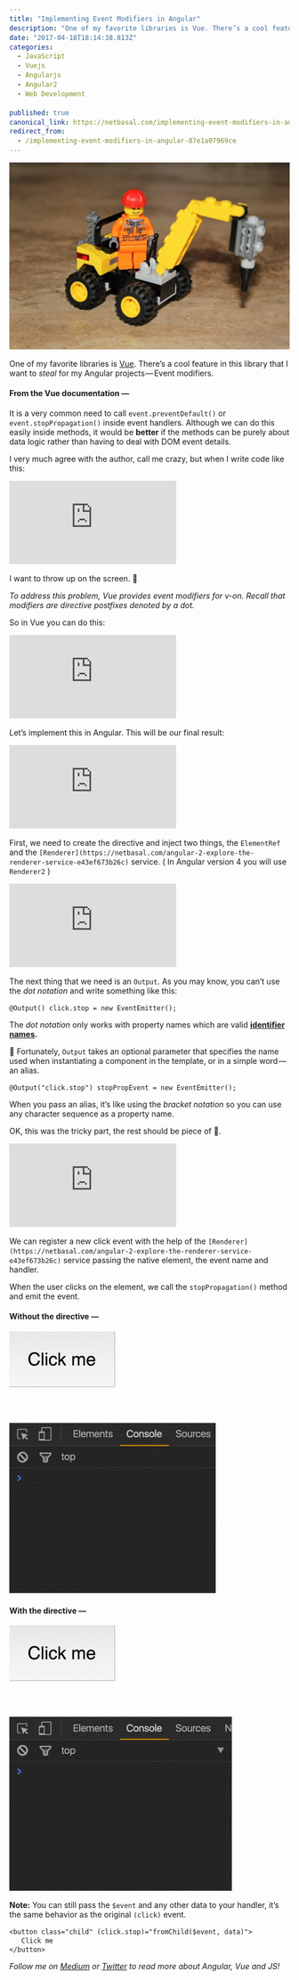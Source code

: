 ```yaml
---
title: "Implementing Event Modifiers in Angular"
description: "One of my favorite libraries is Vue. There’s a cool feature in this library that I want to steal for my Angular projects — Event modifiers. It is a very common need to call event.preventDefault() or…"
date: "2017-04-18T18:14:38.813Z"
categories: 
  - JavaScript
  - Vuejs
  - Angularjs
  - Angular2
  - Web Development

published: true
canonical_link: https://netbasal.com/implementing-event-modifiers-in-angular-87e1a07969ce
redirect_from:
  - /implementing-event-modifiers-in-angular-87e1a07969ce
---
```


![](./asset-1.jpeg)

One of my favorite libraries is [Vue](https://vuejs.org/). There’s a cool feature in this library that I want to _steal_ for my Angular projects — Event modifiers.

#### From the Vue documentation —

It is a very common need to call `event.preventDefault()` or `event.stopPropagation()` inside event handlers. Although we can do this easily inside methods, it would be **better** if the methods can be purely about data logic rather than having to deal with DOM event details.

I very much agree with the author, call me crazy, but when I write code like this:

<Embed src="https://gist.github.com/NetanelBasal/0521a2e3d0db544bb97fecd3344e3439.js" aspectRatio={0.357} caption="" />

I want to throw up on the screen. 🙈

_To address this problem, Vue provides event modifiers for v-on. Recall that modifiers are directive postfixes denoted by a dot._

So in Vue you can do this:

<Embed src="https://gist.github.com/NetanelBasal/4cfebc6e9c001f0207fa1df1cec7ca2c.js" aspectRatio={0.357} caption="" />

Let’s implement this in Angular. This will be our final result:

<Embed src="https://gist.github.com/NetanelBasal/30160ac303d8a9430ec5b9d9855a465f.js" aspectRatio={0.357} caption="" />

First, we need to create the directive and inject two things, the `ElementRef` and the `[Renderer](https://netbasal.com/angular-2-explore-the-renderer-service-e43ef673b26c)` service. ( In Angular version 4 you will use `Renderer2` )

<Embed src="https://gist.github.com/NetanelBasal/ac8343f31d3d9045242212a32caa3566.js" aspectRatio={0.357} caption="" />

The next thing that we need is an `Output`. As you may know, you can’t use the _dot notation_ and write something like this:

```
@Output() click.stop = new EventEmitter();
```

The _dot notation_ only works with property names which are valid [**identifier names**](https://mathiasbynens.be/notes/javascript-identifiers)**.**

🙏 Fortunately, `Output` takes an optional parameter that specifies the name used when instantiating a component in the template, or in a simple word — an alias.

```
@Output("click.stop") stopPropEvent = new EventEmitter();
```

When you pass an alias, it’s like using the _bracket notation_ so you can use any character sequence as a property name.

OK, this was the tricky part, the rest should be piece of 🍰.

<Embed src="https://gist.github.com/NetanelBasal/a7b071e86777fd385d1cf9bbd97161f3.js" aspectRatio={0.357} caption="" />

We can register a new click event with the help of the `[Renderer](https://netbasal.com/angular-2-explore-the-renderer-service-e43ef673b26c)` service passing the native element, the event name and handler.

When the user clicks on the element, we call the `stopPropagation()` method and emit the event.

#### Without the directive —

![](./asset-2.gif)

#### With the directive —

![](./asset-3.gif)

**Note:** You can still pass the `$event` and any other data to your handler, it’s the same behavior as the original `(click)` event.

```
<button class="child" (click.stop)="fromChild($event, data)">
   Click me
</button>
```

_Follow me on_ [_Medium_](https://medium.com/@NetanelBasal/) _or_ [_Twitter_](https://twitter.com/NetanelBasal) _to read more about Angular, Vue and JS!_
